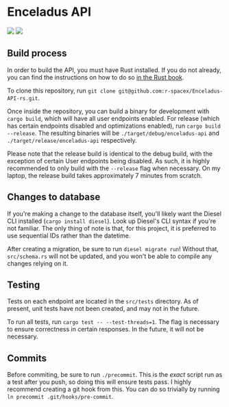 # Enceladus API

![](https://img.shields.io/travis/com/r-spacex/Enceladus-API-rs/master.svg?style=flat-square)
![](https://img.shields.io/github/license/r-spacex/Enceladus-API-rs.svg?style=flat-square)

## Build process

In order to build the API,
you must have Rust installed.
If you do not already,
you can find the instructions on how to do so
[in the Rust book](https://doc.rust-lang.org/1.0.0/book/installing-rust.html).

To clone this repository,
run `git clone git@github.com:r-spacex/Enceladus-API-rs.git`.

Once inside the repository,
you can build a binary for development with `cargo build`,
which will have all user endpoints enabled.
For release (which has certain endpoints disabled and optimizations enabled),
run `cargo build --release`.
The resulting binaries will be `./target/debug/enceladus-api` and `./target/release/enceladus-api` respectively.

Please note that the release build is identical to the debug build,
with the exception of certain User endpoints being disabled.
As such, it is highly recommended to only build with the `--release` flag when necessary.
On my laptop, the release build takes approximately 7 minutes from scratch.

## Changes to database

If you're making a change to the database itself,
you'll likely want the Diesel CLI installed (`cargo install diesel`).
Look up Diesel's CLI syntax if you're not familiar.
The only thing of note is that, for this project,
it is preferred to use sequential IDs rather than the datetime.

After creating a migration, be sure to run `diesel migrate run`!
Without that, `src/schema.rs` will not be updated,
and you won't be able to compile any changes relying on it.

## Testing

Tests on each endpoint are located in the `src/tests` directory.
As of present, unit tests have not been created,
and may not in the future.

To run all tests, run `cargo test -- --test-threads=1`.
The flag is necessary to ensure correctness in certain responses.
In the future, it will not be necessary.

## Commits

Before commiting,
be sure to run `./precommit`.
This is the _exact_ script run as a test after you push,
so doing this will ensure tests pass.
I highly recommend creating a git hook from this.
You can do so trivially by running `ln precommit .git/hooks/pre-commit`.
